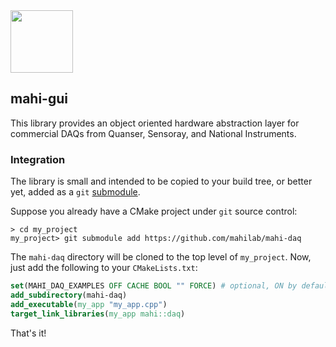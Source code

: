 <img src="https://raw.githubusercontent.com/mahilab/mahi-daq/master/mahi-daq.png" width="100"> 

## mahi-gui

This library provides an object oriented hardware abstraction layer for commercial DAQs from Quanser, Sensoray, and National Instruments. 

### Integration

The library is small and intended to be copied to your build tree, or better yet, added as a `git` [submodule](https://git-scm.com/book/en/v2/Git-Tools-Submodules).

Suppose you already have a CMake project under `git` source control:

```shell
> cd my_project
my_project> git submodule add https://github.com/mahilab/mahi-daq
```

The `mahi-daq` directory will be cloned to the top level of `my_project`. Now, just add the following to your `CMakeLists.txt`:

```cmake
set(MAHI_DAQ_EXAMPLES OFF CACHE BOOL "" FORCE) # optional, ON by default
add_subdirectory(mahi-daq)
add_executable(my_app "my_app.cpp")
target_link_libraries(my_app mahi::daq)
```

That's it!
